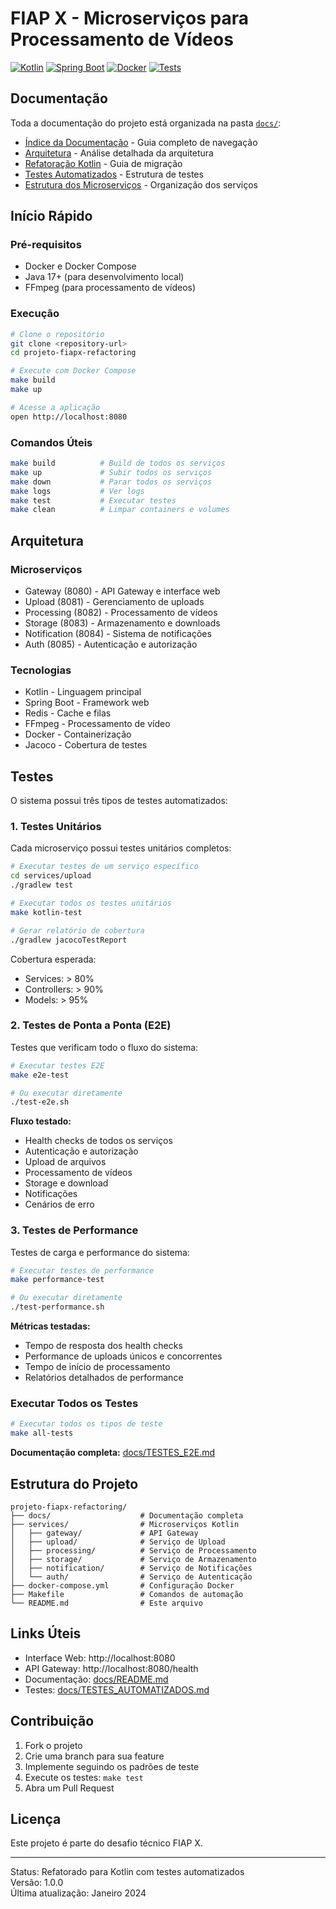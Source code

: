 # FIAP X - Microserviços para Processamento de Vídeos

[![Kotlin](https://img.shields.io/badge/Kotlin-1.9.20-blue.svg)](https://kotlinlang.org/)
[![Spring Boot](https://img.shields.io/badge/Spring%20Boot-3.2.0-green.svg)](https://spring.io/projects/spring-boot)
[![Docker](https://img.shields.io/badge/Docker-Compose-blue.svg)](https://www.docker.com/)
[![Tests](https://img.shields.io/badge/Tests-Automated-green.svg)](https://github.com/fiap/projeto-fiapx-refactoring)

## Documentação

Toda a documentação do projeto está organizada na pasta [`docs/`](./docs/):

- [Índice da Documentação](./docs/README.md) - Guia completo de navegação
- [Arquitetura](./docs/ARQUITETURA_ANALISE.md) - Análise detalhada da arquitetura
- [Refatoração Kotlin](./docs/README_KOTLIN_REFACTOR.md) - Guia de migração
- [Testes Automatizados](./docs/TESTES_AUTOMATIZADOS.md) - Estrutura de testes
- [Estrutura dos Microserviços](./docs/MICROSERVICES_STRUCTURE.md) - Organização dos serviços

## Início Rápido

### Pré-requisitos
- Docker e Docker Compose
- Java 17+ (para desenvolvimento local)
- FFmpeg (para processamento de vídeos)

### Execução
```bash
# Clone o repositório
git clone <repository-url>
cd projeto-fiapx-refactoring

# Execute com Docker Compose
make build
make up

# Acesse a aplicação
open http://localhost:8080
```

### Comandos Úteis
```bash
make build          # Build de todos os serviços
make up             # Subir todos os serviços
make down           # Parar todos os serviços
make logs           # Ver logs
make test           # Executar testes
make clean          # Limpar containers e volumes
```

## Arquitetura

### Microserviços
- Gateway (8080) - API Gateway e interface web
- Upload (8081) - Gerenciamento de uploads
- Processing (8082) - Processamento de vídeos
- Storage (8083) - Armazenamento e downloads
- Notification (8084) - Sistema de notificações
- Auth (8085) - Autenticação e autorização

### Tecnologias
- Kotlin - Linguagem principal
- Spring Boot - Framework web
- Redis - Cache e filas
- FFmpeg - Processamento de vídeo
- Docker - Containerização
- Jacoco - Cobertura de testes

## Testes

O sistema possui três tipos de testes automatizados:

### 1. Testes Unitários

Cada microserviço possui testes unitários completos:

```bash
# Executar testes de um serviço específico
cd services/upload
./gradlew test

# Executar todos os testes unitários
make kotlin-test

# Gerar relatório de cobertura
./gradlew jacocoTestReport
```

Cobertura esperada:
- Services: > 80%
- Controllers: > 90%
- Models: > 95%

### 2. Testes de Ponta a Ponta (E2E)

Testes que verificam todo o fluxo do sistema:

```bash
# Executar testes E2E
make e2e-test

# Ou executar diretamente
./test-e2e.sh
```

**Fluxo testado:**
- Health checks de todos os serviços
- Autenticação e autorização
- Upload de arquivos
- Processamento de vídeos
- Storage e download
- Notificações
- Cenários de erro

### 3. Testes de Performance

Testes de carga e performance do sistema:

```bash
# Executar testes de performance
make performance-test

# Ou executar diretamente
./test-performance.sh
```

**Métricas testadas:**
- Tempo de resposta dos health checks
- Performance de uploads únicos e concorrentes
- Tempo de início de processamento
- Relatórios detalhados de performance

### Executar Todos os Testes

```bash
# Executar todos os tipos de teste
make all-tests
```

**Documentação completa:** [docs/TESTES_E2E.md](./docs/TESTES_E2E.md)

## Estrutura do Projeto

```
projeto-fiapx-refactoring/
├── docs/                    # Documentação completa
├── services/                # Microserviços Kotlin
│   ├── gateway/             # API Gateway
│   ├── upload/              # Serviço de Upload
│   ├── processing/          # Serviço de Processamento
│   ├── storage/             # Serviço de Armazenamento
│   ├── notification/        # Serviço de Notificações
│   └── auth/                # Serviço de Autenticação
├── docker-compose.yml       # Configuração Docker
├── Makefile                 # Comandos de automação
└── README.md                # Este arquivo
```

## Links Úteis

- Interface Web: http://localhost:8080
- API Gateway: http://localhost:8080/health
- Documentação: [docs/README.md](./docs/README.md)
- Testes: [docs/TESTES_AUTOMATIZADOS.md](./docs/TESTES_AUTOMATIZADOS.md)

## Contribuição

1. Fork o projeto
2. Crie uma branch para sua feature
3. Implemente seguindo os padrões de teste
4. Execute os testes: `make test`
5. Abra um Pull Request

## Licença

Este projeto é parte do desafio técnico FIAP X.

---

Status: Refatorado para Kotlin com testes automatizados  
Versão: 1.0.0  
Última atualização: Janeiro 2024 